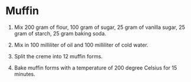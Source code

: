 Muffin
======

1. Mix 200 gram of flour, 100 gram of sugar, 25 gram of vanilla sugar, 25 gram of starch, 25 gram baking soda.

2. Mix in 100 milliliter of oil and 100 milliliter of cold water.

3. Split the creme into 12 muffin forms.

4. Bake muffin forms with a temperature of 200 degree Celsius for 15 minutes.

